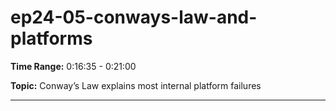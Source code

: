 # ep24-05-conways-law-and-platforms

**Time Range:** 0:16:35 - 0:21:00

**Topic:** Conway’s Law explains most internal platform failures

---
